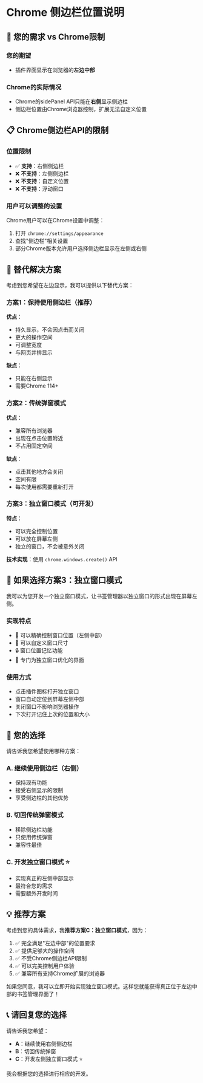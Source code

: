 # Chrome 侧边栏位置说明

## 🎯 您的需求 vs Chrome限制

### 您的期望
- 插件界面显示在浏览器的**左边中部**

### Chrome的实际情况
- Chrome的sidePanel API只能在**右侧**显示侧边栏
- 侧边栏位置由Chrome浏览器控制，扩展无法自定义位置

## 📋 Chrome侧边栏API的限制

### 位置限制
- ✅ **支持**：右侧侧边栏
- ❌ **不支持**：左侧侧边栏
- ❌ **不支持**：自定义位置
- ❌ **不支持**：浮动窗口

### 用户可以调整的设置
Chrome用户可以在Chrome设置中调整：
1. 打开 `chrome://settings/appearance`
2. 查找"侧边栏"相关设置
3. 部分Chrome版本允许用户选择侧边栏显示在左侧或右侧

## 🔧 替代解决方案

考虑到您希望在左边显示，我可以提供以下替代方案：

### 方案1：保持使用侧边栏（推荐）
**优点**：
- 持久显示，不会因点击而关闭
- 更大的操作空间
- 可调整宽度
- 与网页并排显示

**缺点**：
- 只能在右侧显示
- 需要Chrome 114+

### 方案2：传统弹窗模式
**优点**：
- 兼容所有浏览器
- 出现在点击位置附近
- 不占用固定空间

**缺点**：
- 点击其他地方会关闭
- 空间有限
- 每次使用都需要重新打开

### 方案3：独立窗口模式（可开发）
**特点**：
- 可以完全控制位置
- 可以放在屏幕左侧
- 独立的窗口，不会被意外关闭

**技术实现**：使用 `chrome.windows.create()` API

## 🚀 如果选择方案3：独立窗口模式

我可以为您开发一个独立窗口模式，让书签管理器以独立窗口的形式出现在屏幕左侧。

### 实现特点
- 🎯 可以精确控制窗口位置（左侧中部）
- 📏 可以自定义窗口尺寸
- 🔒 窗口位置记忆功能
- 🎨 专门为独立窗口优化的界面

### 使用方式
- 点击插件图标打开独立窗口
- 窗口自动定位到屏幕左侧中部
- 关闭窗口不影响浏览器操作
- 下次打开记住上次的位置和大小

## 🤔 您的选择

请告诉我您希望使用哪种方案：

### A. 继续使用侧边栏（右侧）
- 保持现有功能
- 接受右侧显示的限制
- 享受侧边栏的其他优势

### B. 切回传统弹窗模式
- 移除侧边栏功能
- 只使用传统弹窗
- 兼容性最佳

### C. 开发独立窗口模式 ⭐️
- 实现真正的左侧中部显示
- 最符合您的需求
- 需要额外开发时间

## 💡 推荐方案

考虑到您的具体需求，我**推荐方案C：独立窗口模式**，因为：

1. ✅ 完全满足"左边中部"的位置要求
2. ✅ 提供足够大的操作空间
3. ✅ 不受Chrome侧边栏API限制
4. ✅ 可以完美控制用户体验
5. ✅ 兼容所有支持Chrome扩展的浏览器

如果您同意，我可以立即开始实现独立窗口模式。这样您就能获得真正位于左边中部的书签管理界面了！

## 📞 请回复您的选择

请告诉我您希望：
- **A**：继续使用右侧侧边栏
- **B**：切回传统弹窗
- **C**：开发左侧独立窗口模式 ⭐️

我会根据您的选择进行相应的开发。 